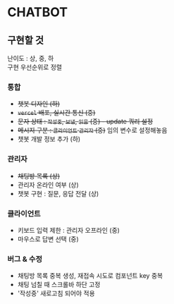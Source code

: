 # CHATBOT

## 구현할 것
난이도 : 상, 중, 하   
구현 우선순위로 정렬 

### 통합 
- ~~챗봇 디자인 (하)~~
- ~~`vercel` 배포, 실시간 통신 (중)~~
- ~~문자 상태 : `작성중`, `보냄`, `읽음` (중) - update 쿼리 설정~~ 
- ~~메시지 구분 : `클라이언트` `관리자` (중)~~ 임의 변수로 설정해놓음
- 챗봇 개발 정보 추가 (하)

### 관리자 
- ~~채팅방 목록 (상)~~
- 관리자 온라인 여부 (상) 
- 챗봇 구현 : 질문, 응답 전달 (상)

### 클라이언트 
- 키보드 입력 제한 : 관리자 오프라인 (중)
- 마우스로 답변 선택 (중)

### 버그 & 수정
- 채팅방 목록 중복 생성, 재접속 시도로 컴포넌트 key 중복
- 채팅 넘칠 때 스크롤바 하단 고정
- '작성중' 새로고침 되어야 적용